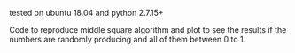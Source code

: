 tested on ubuntu 18.04 and python 2.7.15+ 

Code to reproduce middle square algorithm and plot to see the results if the numbers are randomly producing and all of them between 0 to 1.
